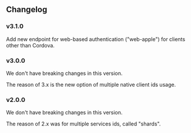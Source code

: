 ## Changelog

### v3.1.0

Add new endpoint for web-based authentication ("web-apple") for clients other than Cordova.

### v3.0.0

We don't have breaking changes in this version.

The reason of 3.x is the new option of multiple native client ids usage.

### v2.0.0

We don't have breaking changes in this version.

The reason of 2.x was for multiple services ids, called "shards".
